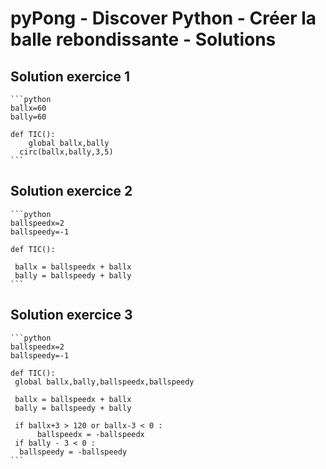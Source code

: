 # pyPong - Discover Python - Créer la balle rebondissante - Solutions

## Solution exercice 1
    
    ```python
    ballx=60
    bally=60
    
    def TIC():
    	global ballx,bally
      circ(ballx,bally,3,5)
    ```

## Solution exercice 2
    
    ```python
    ballspeedx=2
    ballspeedy=-1
    
    def TIC():
    
     ballx = ballspeedx + ballx
     bally = ballspeedy + bally
    ```

## Solution exercice 3
    
    ```python
    ballspeedx=2
    ballspeedy=-1
    
    def TIC():
     global ballx,bally,ballspeedx,ballspeedy
     
     ballx = ballspeedx + ballx
     bally = ballspeedy + bally
     
     if ballx+3 > 120 or ballx-3 < 0 :
    	  ballspeedx = -ballspeedx
     if bally - 3 < 0 :
      ballspeedy = -ballspeedy
    ```
